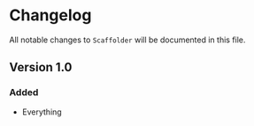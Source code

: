 # Changelog

All notable changes to `Scaffolder` will be documented in this file.

## Version 1.0

### Added
- Everything
